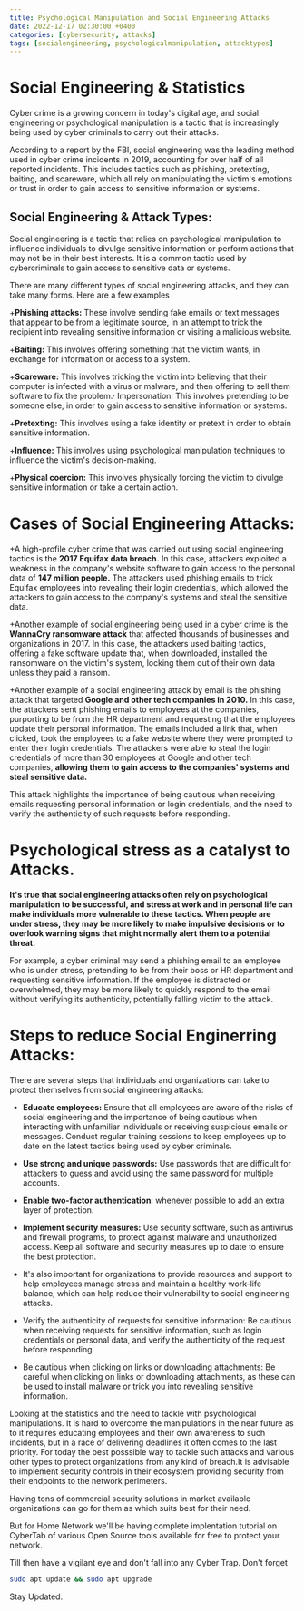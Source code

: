 ```yaml
---
title: Psychological Manipulation and Social Engineering Attacks
date: 2022-12-17 02:30:00 +0400
categories: [cybersecurity, attacks]
tags: [socialengineering, psychologicalmanipulation, attacktypes]
---
```


# Social Engineering & Statistics

Cyber crime is a growing concern in today's digital age, and social engineering or psychological manipulation is a tactic that is increasingly being used by cyber criminals to carry out their attacks.

According to a report by the FBI, social engineering was the leading method used in cyber crime incidents in 2019, accounting for over half of all reported incidents. This includes tactics such as phishing, pretexting, baiting, and scareware, which all rely on manipulating the victim's emotions or trust in order to gain access to sensitive information or systems.


## Social Engineering & Attack Types:

Social engineering is a tactic that relies on psychological manipulation to influence individuals to divulge sensitive information or perform actions that may not be in their best interests. It is a common tactic used by cybercriminals to gain access to sensitive data or systems.

There are many different types of social engineering attacks, and they can take many forms. Here are a few examples 

+**Phishing attacks:** These involve sending fake emails or text messages that appear to be from a legitimate source, in an attempt to trick the recipient into revealing sensitive information or visiting a malicious website.

+**Baiting:** This involves offering something that the victim wants, in exchange for information or access to a system.

+**Scareware:** This involves tricking the victim into believing that their computer is infected with a virus or malware, and then offering to sell them software to fix the problem.· Impersonation: This involves pretending to be someone else, in order to gain access to sensitive information or systems.

+**Pretexting:** This involves using a fake identity or pretext in order to obtain sensitive information.

+**Influence:** This involves using psychological manipulation techniques to influence the victim's decision-making.

+**Physical coercion:** This involves physically forcing the victim to divulge sensitive information or take a certain action.

# Cases of Social Engineering Attacks:

+A high-profile cyber crime that was carried out using social engineering tactics is the **2017 Equifax data breach.** In this case, attackers exploited a weakness in the company's website software to gain access to the personal data of **147 million people.** The attackers used phishing emails to trick Equifax employees into revealing their login credentials, which allowed the attackers to gain access to the company's systems and steal the sensitive data.

+Another example of social engineering being used in a cyber crime is the **WannaCry ransomware attack** that affected thousands of businesses and organizations in 2017. In this case, the attackers used baiting tactics, offering a fake software update that, when downloaded, installed the ransomware on the victim's system, locking them out of their own data unless they paid a ransom.

+Another example of a social engineering attack by email is the phishing attack that targeted **Google and other tech companies in 2010.** In this case, the attackers sent phishing emails to employees at the companies, purporting to be from the HR department and requesting that the employees update their personal information. The emails included a link that, when clicked, took the employees to a fake website where they were prompted to enter their login credentials. The attackers were able to steal the login credentials of more than 30 employees at Google and other tech companies, **allowing them to gain access to the companies' systems and steal sensitive data.**

This attack highlights the importance of being cautious when receiving emails requesting personal information or login credentials, and the need to verify the authenticity of such requests before responding.

# Psychological stress as a catalyst to Attacks. 

**It's true that social engineering attacks often rely on psychological manipulation to be successful, and stress at work and in personal life can make individuals more vulnerable to these tactics. When people are under stress, they may be more likely to make impulsive decisions or to overlook warning signs that might normally alert them to a potential threat.**

For example, a cyber criminal may send a phishing email to an employee who is under stress, pretending to be from their boss or HR department and requesting sensitive information. If the employee is distracted or overwhelmed, they may be more likely to quickly respond to the email without verifying its authenticity, potentially falling victim to the attack.


# Steps to reduce Social Enginerring Attacks:

There are several steps that individuals and organizations can take to protect themselves from social engineering attacks:

+ **Educate employees:** Ensure that all employees are aware of the risks of social engineering and the importance of being cautious when interacting with unfamiliar individuals or receiving suspicious emails or messages. Conduct regular training sessions to keep employees up to date on the latest tactics being used by cyber criminals.

+ **Use strong and unique passwords:** Use passwords that are difficult for attackers to guess and avoid using the same password for multiple accounts.

+ **Enable two-factor authentication**: whenever possible to add an extra layer of protection.

+ **Implement security measures:** Use security software, such as antivirus and firewall programs, to protect against malware and unauthorized access. Keep all software and security measures up to date to ensure the best protection.

+ It's also important for organizations to provide resources and support to help employees manage stress and maintain a healthy work-life balance, which can help reduce their vulnerability to social engineering attacks.

+ Verify the authenticity of requests for sensitive information: Be cautious when receiving requests for sensitive information, such as login credentials or personal data, and verify the authenticity of the request before responding.

+ Be cautious when clicking on links or downloading attachments: Be careful when clicking on links or downloading attachments, as these can be used to install malware or trick you into revealing sensitive information.

Looking at the statistics and the need to tackle with psychological manipulations. It is hard to overcome the manipulations in the near future as to it requires educating employees and their own awareness to such incidents, but in a race of delivering deadlines it often comes to the last priority. For today the best posssible way to tackle such attacks and various other types to protect organizations from any kind of breach.It is advisable to implement security controls in their ecosystem providing security from their endpoints to the network perimeters.

Having tons of commercial security solutions in market available organizations can go for them as which suits best for their need.

But for Home Network we'll be having complete implentation tutorial on CyberTab of various Open Source tools available for free to protect your network.

Till then have a vigilant eye and don't fall into any Cyber Trap.
Don't forget

```bash
sudo apt update && sudo apt upgrade
```

Stay Updated.